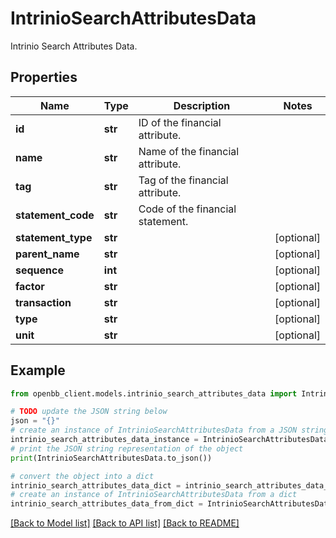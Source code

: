 # IntrinioSearchAttributesData

Intrinio Search Attributes Data.

## Properties

Name | Type | Description | Notes
------------ | ------------- | ------------- | -------------
**id** | **str** | ID of the financial attribute. | 
**name** | **str** | Name of the financial attribute. | 
**tag** | **str** | Tag of the financial attribute. | 
**statement_code** | **str** | Code of the financial statement. | 
**statement_type** | **str** |  | [optional] 
**parent_name** | **str** |  | [optional] 
**sequence** | **int** |  | [optional] 
**factor** | **str** |  | [optional] 
**transaction** | **str** |  | [optional] 
**type** | **str** |  | [optional] 
**unit** | **str** |  | [optional] 

## Example

```python
from openbb_client.models.intrinio_search_attributes_data import IntrinioSearchAttributesData

# TODO update the JSON string below
json = "{}"
# create an instance of IntrinioSearchAttributesData from a JSON string
intrinio_search_attributes_data_instance = IntrinioSearchAttributesData.from_json(json)
# print the JSON string representation of the object
print(IntrinioSearchAttributesData.to_json())

# convert the object into a dict
intrinio_search_attributes_data_dict = intrinio_search_attributes_data_instance.to_dict()
# create an instance of IntrinioSearchAttributesData from a dict
intrinio_search_attributes_data_from_dict = IntrinioSearchAttributesData.from_dict(intrinio_search_attributes_data_dict)
```
[[Back to Model list]](../README.md#documentation-for-models) [[Back to API list]](../README.md#documentation-for-api-endpoints) [[Back to README]](../README.md)


